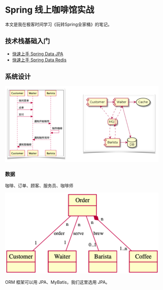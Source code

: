 # Spring 线上咖啡馆实战
本文是我在极客时间学习《玩转Spring全家桶》的笔记。

## 技术栈基础入门
- [快速上手 Spring Data JPA](./pages/spring-data-jpa-tutorial)
- [快速上手 Spring Data Redis](./pages/spring-data-redis-tutorial)

## 系统设计
![](./img/system-design.png)

### 数据
咖啡、订单、顾客、服务员、咖啡师

![](./img/entities.jpg)

ORM 框架可以用 JPA、MyBatis，我们这里选用 JPA。

